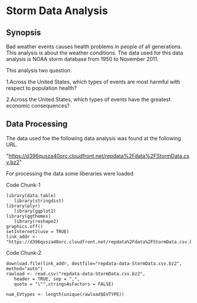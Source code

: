 # Storm Data Analysis

## Synopsis

Bad weather events causes health problems in people of all generations. This analysis is about the weather conditions. The data used for this data analysis is  NOAA storm database from 1950 to November 2011.

This analysis two question.

1.Across the United States, which types of events are most harmful with respect to population health?

2.Across the United States, which types of events have the greatest economic consequences?

## Data Processing

The data used foe the following data analysis was found at the following URL.

"https://d396qusza40orc.cloudfront.net/repdata%2Fdata%2FStormData.csv.bz2"

For processing the data some liberaries were loaded

Code Chunk-1
```{r prep-envir}
library(data.table)
   library(stringdist)
library(plyr)
   library(ggplot2)
library(ggthemes)
   library(reshape2)
graphics.off()  
setInternet2(use = TRUE) 
link_addr <- "https://d396qusza40orc.cloudfront.net/repdata%2Fdata%2FStormData.csv.bz2" 
```
Code Chunk-2
```{r load-the-file,cache=TRUE}
download.file(link_addr, destfile="repdata-data-StormData.csv.bz2", method="auto")
rawload <- read.csv("repdata-data-StormData.csv.bz2",
   header = TRUE, sep = ",",
   quote = "\"",stringsAsFactors = FALSE)

num_EVtypes <- length(unique(rawload$EVTYPE))
```
